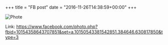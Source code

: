 +++
title = "FB post"
date = "2016-11-26T14:38:59+00:00"
+++



![Phote](https://scontent.xx.fbcdn.net/v/t1.0-0/s130x130/15220043_10154358643707851_955393907666095986_n.jpg?oh=9421fc17f3a06a6493e34228b1964aec&oe=59574EDD)


Link: https://www.facebook.com/photo.php?fbid=10154358643707851&set=a.10150543381542851.384646.630817850&type=3
